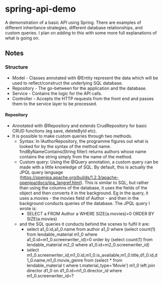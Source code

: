 # spring-api-demo
A demonstration of a basic API using Spring. There are examples of different inheritance strategies, different database relationships, and custom queries. 
I plan on adding to this with some more full explanations of what is going on.

## Notes
### Structure
* Model - Classes annotated with @Entity represent the data which will be used to reflect/construct the underlying SQL database.
* Repository - The go-between for the application and the database.
* Service - Contains the logic for the API calls.
* Controller - Accepts the HTTP requests from the front end and passes them to the service layer to be processed.

#### Repository
* Annotated with @Repository and extends CrudRepository for basic CRUD functions (eg save, deleteById etc).
* It is possible to make custom queries through two methods.
  * Syntax: In IAuthorRepository, the programme figures out what is looked for by the syntax of the method name. findByNameContains(String filter) returns authors whose name contains the string simply from the name of the method.
  * Custom query: Using the @Query annotation, a custom query can be made with a little knowledge of SQL. By default, this is actually the JPQL query language (https://openjpa.apache.org/builds/1.2.3/apache-openjpa/docs/jpa_langref.html). This is similar to SQL, but rather than using the columns of the database, it uses the fields of the object and then converts it in the background. Eg in the query, it uses a.movies - the movies field of Author - and then in the background conducts queries of the database. The JPQL query I wrote is:
    * SELECT a FROM Author a WHERE SIZE(a.movies)>0 ORDER BY SIZE(a.movies)
  * and the SQL queries it conducts behind the scenes to fulfil it are:
    * select a1_0.id,a1_0.name from author a1_0 where (select count(1) from lendable_material m1_0 where a1_0.id=m1_0.screenwriter_id)>0 order by (select count(1) from lendable_material m2_0 where a1_0.id=m2_0.screenwriter_id)
    * select m1_0.screenwriter_id,m1_0.id,m1_0.is_available,m1_0.title,d1_0.id,d1_0.name,m1_0.movie_genre from (select * from lendable_material t where t.material_type='Movie') m1_0 left join director d1_0 on d1_0.id=m1_0.director_id where m1_0.screenwriter_id=?
